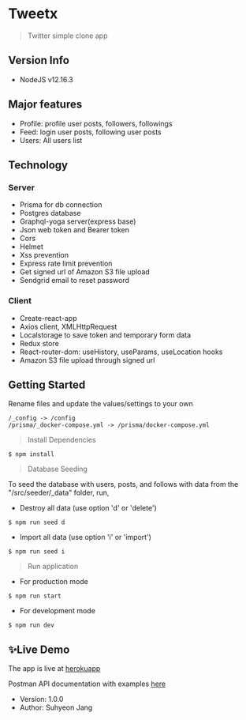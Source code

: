 # Tweetx

> Twitter simple clone app

## Version Info

- NodeJS v12.16.3

## Major features

- Profile: profile user posts, followers, followings
- Feed: login user posts, following user posts
- Users: All users list

## Technology

### Server

- Prisma for db connection
- Postgres database
- Graphql-yoga server(express base)
- Json web token and Bearer token
- Cors
- Helmet
- Xss prevention
- Express rate limit prevention
- Get signed url of Amazon S3 file upload
- Sendgrid email to reset password

### Client

- Create-react-app
- Axios client, XMLHttpRequest
- Localstorage to save token and temporary form data
- Redux store
- React-router-dom: useHistory, useParams, useLocation hooks
- Amazon S3 file upload through signed url

## Getting Started

Rename files and update the values/settings to your own

```
/_config -> /config
/prisma/_docker-compose.yml -> /prisma/docker-compose.yml
```

> Install Dependencies

```
$ npm install
```

> Database Seeding

To seed the database with users, posts, and follows with data from the "\/src\/seeder\/\_data" folder, run,

- Destroy all data (use option 'd' or 'delete')

```
$ npm run seed d
```

- Import all data (use option 'i' or 'import')

```
$ npm run seed i
```

> Run application

- For production mode

```
$ npm run start
```

- For development mode

```
$ npm run dev
```

## ✨Live Demo

The app is live at [herokuapp](https://suhy-tweetx-app.herokuapp.com/)

Postman API documentation with examples [here](https://documenter.getpostman.com/view/8001436/T1LPESsJ)

- Version: 1.0.0
- Author: Suhyeon Jang
